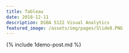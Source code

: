 ```yaml
---
title: Tableau
date: 2018-12-11
description: DSBA 5122 Visual Analytics
featured_image: /assets/img/pages/Slide8.PNG
---
```


{% include 1demo-post.md %}
